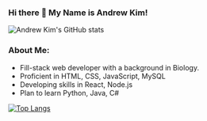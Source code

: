 ### Hi there :wave: My Name is Andrew Kim!

![Andrew Kim's GitHub stats](https://github-readme-stats.vercel.app/api?username=andrewyk99&theme=dark&show_icons=true)

### About Me:
- Fill-stack web developer with a background in Biology.
- Proficient in HTML, CSS, JavaScript, MySQL
- Developing skills in React, Node.js
- Plan to learn Python, Java, C#

[![Top Langs](https://github-readme-stats.vercel.app/api/top-langs/?username=andrewyk99&hide=handlebars&theme=dark)](https://github.com/andrewyk99/github-readme-stats)
